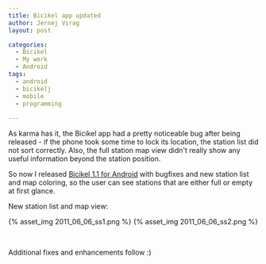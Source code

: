 ```yaml
---
title: Bicikel app updated
author: Jernej Virag
layout: post

categories:
  - Bicikel
  - My work
  - Android
tags:
  - android
  - bicikelj
  - mobile
  - programming
  
---
```


As karma has it, the Bicikel app had a pretty noticeable bug after being released - if the phone took some time to lock its location, the station list did not sort correctly. Also, the full station map view didn't really show any useful information beyond the station position.

So now I released [Bicikel 1.1 for Android][2] with bugfixes and new station list and map coloring, so the user can see stations that are either full or empty at first glance.

New station list and map view: 

{% asset_img 2011_06_06_ss1.png %}
{% asset_img 2011_06_06_ss2.png %}

<br />

Additional fixes and enhancements follow :)

 [2]: https://market.android.com/details?id=si.virag.bicikel